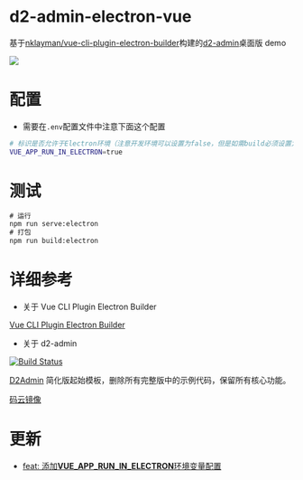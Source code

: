 # d2-admin-electron-vue

基于[nklayman/vue-cli-plugin-electron-builder](https://github.com/nklayman/vue-cli-plugin-electron-builder)构建的[d2-admin](https://github.com/d2-projects/d2-admin)桌面版 demo

![](https://ws1.sinaimg.cn/large/006tNbRwgy1fwa44w5ylgj318g0xct9s.jpg)

# 配置

- 需要在`.env`配置文件中注意下面这个配置

```bash
# 标识是否允许于Electron环境（注意开发环境可以设置为false，但是如需build必须设置为true）
VUE_APP_RUN_IN_ELECTRON=true
```

# 测试

```cmd
# 运行
npm run serve:electron
# 打包
npm run build:electron
```

# 详细参考

- 关于 Vue CLI Plugin Electron Builder

[Vue CLI Plugin Electron Builder](https://nklayman.github.io/vue-cli-plugin-electron-builder/guide/#installation)

- 关于 d2-admin

[![Build Status](https://www.travis-ci.org/d2-projects/d2-admin-start-kit.svg?branch=master)](https://www.travis-ci.org/d2-projects/d2-admin-start-kit)

[D2Admin](https://github.com/d2-projects/d2-admin) 简化版起始模板，删除所有完整版中的示例代码，保留所有核心功能。

[码云镜像](https://gitee.com/fairyever/d2-admin-start-kit)

# 更新

- [feat: 添加**VUE_APP_RUN_IN_ELECTRON**环境变量配置](https://github.com/Jiiiiiin/d2-admin-electron-vue/commit/48150286d2e9509887db6b03021a3ca244cbba8c)

